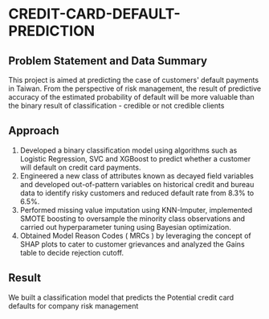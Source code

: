 # CREDIT-CARD-DEFAULT-PREDICTION
## Problem Statement and Data Summary ##

This project is aimed at predicting the case of customers' default payments in Taiwan. From the perspective of risk management, the result of predictive accuracy of the estimated probability of default will be more valuable than the binary result of classification - credible or not credible clients


## Approach ##

1) Developed a binary classification model using algorithms such as Logistic Regression, SVC and XGBoost to predict whether a customer will default on credit card payments.
2)  Engineered a new class of attributes known as decayed field variables and developed out-of-pattern variables on historical credit and bureau data to identify risky customers and reduced default rate from 8.3% to 6.5%.
3)  Performed missing value imputation using KNN-Imputer, implemented SMOTE boosting to oversample the minority class observations and carried out hyperparameter tuning using Bayesian optimization.
4) Obtained Model Reason Codes ( MRCs ) by leveraging the concept of SHAP plots to cater to customer grievances and analyzed the Gains table to decide rejection cutoff.

## Result ##
We built a classification model that predicts the Potential credit card defaults for company risk management 

